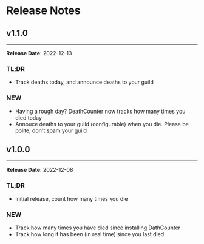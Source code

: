# Release Notes

## v1.1.0
---
**Release Date**: 2022-12-13

### TL;DR
  * Track deaths today, and announce deaths to your guild

### NEW
  * Having a rough day? DeathCounter now tracks how many times you died today
  * Annouce deaths to your guild (configurable) when you die. Please be polite, don't spam your guild



## v1.0.0
---
**Release Date**: 2022-12-08

### TL;DR
  * Initial release, count how many times you die

### NEW
  * Track how many times you have died since installing DathCounter
  * Track how long it has been (in real time) since you last died
